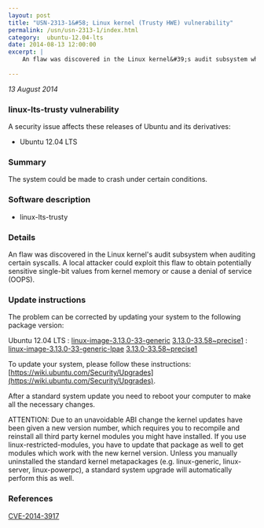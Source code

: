 ```yaml
---
layout: post
title: "USN-2313-1&#58; Linux kernel (Trusty HWE) vulnerability"
permalink: /usn/usn-2313-1/index.html
category:  ubuntu-12.04-lts
date: 2014-08-13 12:00:00
excerpt: |
    An flaw was discovered in the Linux kernel&#39;s audit subsystem when auditing certain syscalls. A local attacker could exploit this flaw to obtain potentially sensitive single-bit values from kernel memory or cause a denial of service (OOPS). 
    
--- 
```

 
 

*13 August 2014*

### linux-lts-trusty vulnerability

A security issue affects these releases of Ubuntu and its derivatives:

* Ubuntu 12.04 LTS

### Summary

The system could be made to crash under certain conditions. 

### Software description

* linux-lts-trusty 

### Details

An flaw was discovered in the Linux kernel&#39;s audit subsystem when auditing certain syscalls. A local attacker could exploit this flaw to obtain potentially sensitive single-bit values from kernel memory or cause a denial of service (OOPS). 

### Update instructions

The problem can be corrected by updating your system to the following package version:

Ubuntu 12.04 LTS
 : [linux-image-3.13.0-33-generic](https://launchpad.net/ubuntu/+source/linux-lts-trusty) <span> [3.13.0-33.58~precise1](https://launchpad.net/ubuntu/+source/linux-lts-trusty/3.13.0-33.58~precise1) </span> 
 : [linux-image-3.13.0-33-generic-lpae](https://launchpad.net/ubuntu/+source/linux-lts-trusty) <span> [3.13.0-33.58~precise1](https://launchpad.net/ubuntu/+source/linux-lts-trusty/3.13.0-33.58~precise1) </span> 

To update your system, please follow these instructions: [https://wiki.ubuntu.com/Security/Upgrades](https://wiki.ubuntu.com/Security/Upgrades).

After a standard system update you need to reboot your computer to make all the necessary changes.

ATTENTION: Due to an unavoidable ABI change the kernel updates have been given a new version number, which requires you to recompile and reinstall all third party kernel modules you might have installed. If you use linux-restricted-modules, you have to update that package as well to get modules which work with the new kernel version. Unless you manually uninstalled the standard kernel metapackages (e.g. linux-generic, linux-server, linux-powerpc), a standard system upgrade will automatically perform this as well. 

### References

 
 [CVE-2014-3917](http://people.ubuntu.com/~ubuntu-security/cve/CVE-2014-3917)
 

